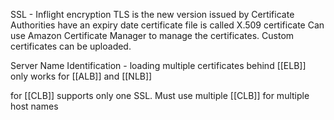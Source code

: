 SSL - Inflight encryption
TLS is the new version
issued by Certificate Authorities
have an expiry date
certificate file is called X.509 certificate
Can use Amazon Certificate Manager to manage the certificates. Custom certificates can be uploaded.

Server Name Identification - loading multiple certificates behind [[ELB]]
only works for [[ALB]] and [[NLB]]

for [[CLB]] supports only one SSL. Must use multiple [[CLB]] for multiple host names